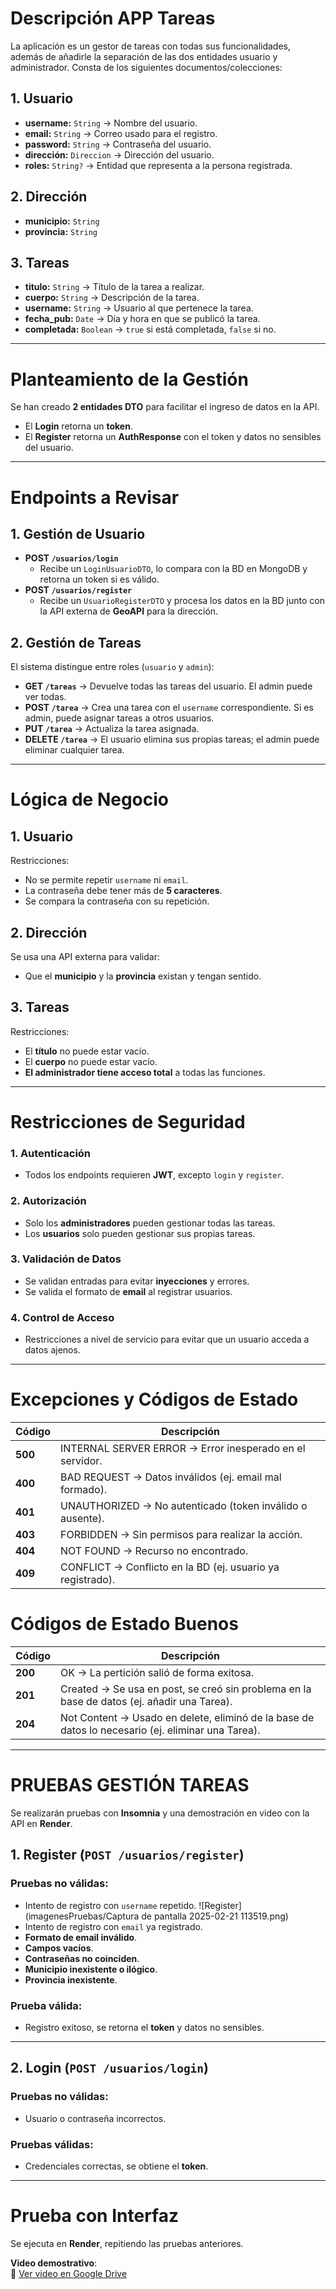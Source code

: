 # Descripción APP Tareas

La aplicación es un gestor de tareas con todas sus funcionalidades, además de añadirle la separación de las dos entidades usuario y administrador. Consta de los siguientes documentos/colecciones:

## 1. Usuario
- **username:** `String` → Nombre del usuario.
- **email:** `String` → Correo usado para el registro.
- **password:** `String` → Contraseña del usuario.
- **dirección:** `Direccion` → Dirección del usuario.
- **roles:** `String?` → Entidad que representa a la persona registrada.

## 2. Dirección
- **municipio:** `String`
- **provincia:** `String`

## 3. Tareas
- **titulo:** `String` → Título de la tarea a realizar.
- **cuerpo:** `String` → Descripción de la tarea.
- **username:** `String` → Usuario al que pertenece la tarea.
- **fecha_pub:** `Date` → Día y hora en que se publicó la tarea.
- **completada:** `Boolean` → `true` si está completada, `false` si no.

---

# Planteamiento de la Gestión

Se han creado **2 entidades DTO** para facilitar el ingreso de datos en la API.  
- El **Login** retorna un **token**.  
- El **Register** retorna un **AuthResponse** con el token y datos no sensibles del usuario.  

---

# Endpoints a Revisar

## 1. Gestión de Usuario
- **POST `/usuarios/login`**  
  - Recibe un `LoginUsuarioDTO`, lo compara con la BD en MongoDB y retorna un token si es válido.  
- **POST `/usuarios/register`**  
  - Recibe un `UsuarioRegisterDTO` y procesa los datos en la BD junto con la API externa de **GeoAPI** para la dirección.  

## 2. Gestión de Tareas  
El sistema distingue entre roles (`usuario` y `admin`):  

- **GET `/tareas`** → Devuelve todas las tareas del usuario. El admin puede ver todas.  
- **POST `/tarea`** → Crea una tarea con el `username` correspondiente. Si es admin, puede asignar tareas a otros usuarios.  
- **PUT `/tarea`** → Actualiza la tarea asignada.  
- **DELETE `/tarea`** → El usuario elimina sus propias tareas; el admin puede eliminar cualquier tarea.  

---

# Lógica de Negocio

## 1. Usuario  
Restricciones:  
- No se permite repetir `username` ni `email`.  
- La contraseña debe tener más de **5 caracteres**.  
- Se compara la contraseña con su repetición.  

## 2. Dirección  
Se usa una API externa para validar:  
- Que el **municipio** y la **provincia** existan y tengan sentido.  

## 3. Tareas  
Restricciones:  
- El **título** no puede estar vacío.  
- El **cuerpo** no puede estar vacío.   
- **El administrador tiene acceso total** a todas las funciones.  

---

# Restricciones de Seguridad

### 1. Autenticación  
- Todos los endpoints requieren **JWT**, excepto `login` y `register`.  

### 2. Autorización  
- Solo los **administradores** pueden gestionar todas las tareas.  
- Los **usuarios** solo pueden gestionar sus propias tareas.  

### 3. Validación de Datos  
- Se validan entradas para evitar **inyecciones** y errores.  
- Se valida el formato de **email** al registrar usuarios.  

### 4. Control de Acceso  
- Restricciones a nivel de servicio para evitar que un usuario acceda a datos ajenos.  

---

# Excepciones y Códigos de Estado

| Código  | Descripción |
|---------|------------|
| **500** | INTERNAL SERVER ERROR → Error inesperado en el servidor. |
| **400** | BAD REQUEST → Datos inválidos (ej. email mal formado). |
| **401** | UNAUTHORIZED → No autenticado (token inválido o ausente). |
| **403** | FORBIDDEN → Sin permisos para realizar la acción. |
| **404** | NOT FOUND → Recurso no encontrado. |
| **409** | CONFLICT → Conflicto en la BD (ej. usuario ya registrado). |

# Códigos de Estado Buenos

| Código  | Descripción |
|---------|------------|
| **200** | OK → La pertición salió de forma exitosa. |
| **201** | Created → Se usa en post, se creó sin problema en la base de datos (ej. añadir una Tarea). |
| **204** | Not Content → Usado en delete, eliminó de la base de datos lo necesario (ej. eliminar una Tarea). |

---

# PRUEBAS GESTIÓN TAREAS

Se realizarán pruebas con **Insomnia** y una demostración en video con la API en **Render**.

## 1. Register (`POST /usuarios/register`)
### Pruebas no válidas:
- Intento de registro con `username` repetido.
  ![Register](imagenesPruebas/Captura de pantalla 2025-02-21 113519.png)
- Intento de registro con `email` ya registrado.  
- **Formato de email inválido**.  
- **Campos vacíos**.  
- **Contraseñas no coinciden**.  
- **Municipio inexistente o ilógico**.  
- **Provincia inexistente**.  

### Prueba válida:  
- Registro exitoso, se retorna el **token** y datos no sensibles.  

---

## 2. Login (`POST /usuarios/login`)
### Pruebas no válidas:
- Usuario o contraseña incorrectos.  

### Pruebas válidas:
- Credenciales correctas, se obtiene el **token**.  

---

# Prueba con Interfaz  
Se ejecuta en **Render**, repitiendo las pruebas anteriores.  

**Video demostrativo**:  
🔗 [Ver video en Google Drive](https://drive.google.com/file/d/1CxVJwtg5QR0ff-aLchzrFr9mpZ9Fxy_r/view?usp=sharing)  
  
